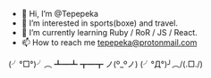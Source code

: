 - 👋 Hi, I’m @Tepepeka
- 👀 I’m interested in sports(boxe) and travel.
- 🌱 I’m currently learning Ruby / RoR / JS / React.
- 📫 How to reach me tepepeka@protonmail.com

(╯°□°)╯︵ ┻━┻  ┳━┳ ノ(º_ºノ) (╯°Д°)╯︵/(.□./)
